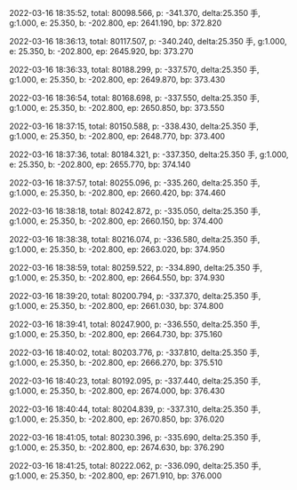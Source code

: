 2022-03-16 18:35:52, total: 80098.566, p: -341.370, delta:25.350 手, g:1.000, e: 25.350, b: -202.800, ep: 2641.190, bp: 372.820

2022-03-16 18:36:13, total: 80117.507, p: -340.240, delta:25.350 手, g:1.000, e: 25.350, b: -202.800, ep: 2645.920, bp: 373.270

2022-03-16 18:36:33, total: 80188.299, p: -337.570, delta:25.350 手, g:1.000, e: 25.350, b: -202.800, ep: 2649.870, bp: 373.430

2022-03-16 18:36:54, total: 80168.698, p: -337.550, delta:25.350 手, g:1.000, e: 25.350, b: -202.800, ep: 2650.850, bp: 373.550

2022-03-16 18:37:15, total: 80150.588, p: -338.430, delta:25.350 手, g:1.000, e: 25.350, b: -202.800, ep: 2648.770, bp: 373.400

2022-03-16 18:37:36, total: 80184.321, p: -337.350, delta:25.350 手, g:1.000, e: 25.350, b: -202.800, ep: 2655.770, bp: 374.140

2022-03-16 18:37:57, total: 80255.096, p: -335.260, delta:25.350 手, g:1.000, e: 25.350, b: -202.800, ep: 2660.420, bp: 374.460

2022-03-16 18:38:18, total: 80242.872, p: -335.050, delta:25.350 手, g:1.000, e: 25.350, b: -202.800, ep: 2660.150, bp: 374.400

2022-03-16 18:38:38, total: 80216.074, p: -336.580, delta:25.350 手, g:1.000, e: 25.350, b: -202.800, ep: 2663.020, bp: 374.950

2022-03-16 18:38:59, total: 80259.522, p: -334.890, delta:25.350 手, g:1.000, e: 25.350, b: -202.800, ep: 2664.550, bp: 374.930

2022-03-16 18:39:20, total: 80200.794, p: -337.370, delta:25.350 手, g:1.000, e: 25.350, b: -202.800, ep: 2661.030, bp: 374.800

2022-03-16 18:39:41, total: 80247.900, p: -336.550, delta:25.350 手, g:1.000, e: 25.350, b: -202.800, ep: 2664.730, bp: 375.160

2022-03-16 18:40:02, total: 80203.776, p: -337.810, delta:25.350 手, g:1.000, e: 25.350, b: -202.800, ep: 2666.270, bp: 375.510

2022-03-16 18:40:23, total: 80192.095, p: -337.440, delta:25.350 手, g:1.000, e: 25.350, b: -202.800, ep: 2674.000, bp: 376.430

2022-03-16 18:40:44, total: 80204.839, p: -337.310, delta:25.350 手, g:1.000, e: 25.350, b: -202.800, ep: 2670.850, bp: 376.020

2022-03-16 18:41:05, total: 80230.396, p: -335.690, delta:25.350 手, g:1.000, e: 25.350, b: -202.800, ep: 2674.630, bp: 376.290

2022-03-16 18:41:25, total: 80222.062, p: -336.090, delta:25.350 手, g:1.000, e: 25.350, b: -202.800, ep: 2671.910, bp: 376.000